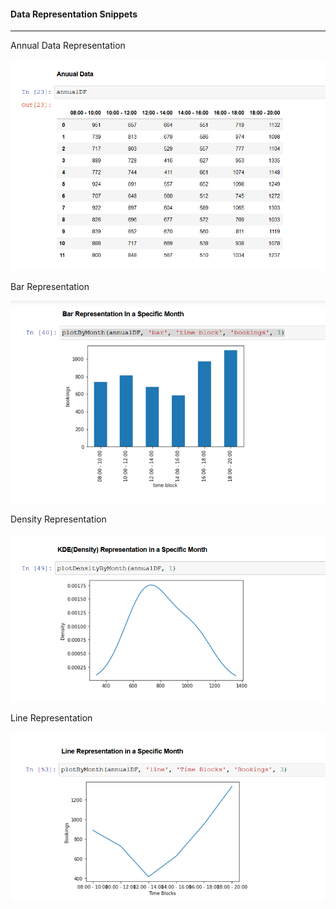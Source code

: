 #### Data Representation Snippets ####
---

Annual Data Representation

![Annual Data Representation](/assets/screenshots/0.png)

Bar Representation

![Bar Representation](/assets/screenshots/1.png)

Density Representation

![Density Representation](/assets/screenshots/2.png)

Line Representation

![Line Representation](/assets/screenshots/3.png)
